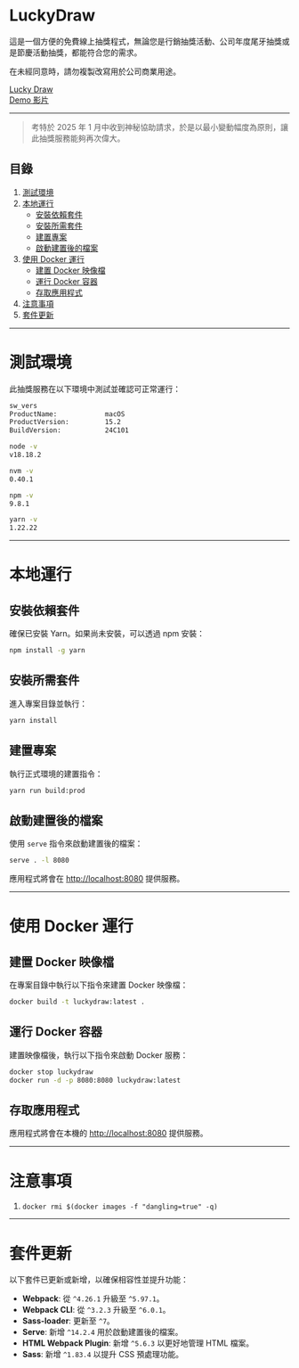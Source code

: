 # LuckyDraw

這是一個方便的免費線上抽獎程式，無論您是行銷抽獎活動、公司年度尾牙抽獎或是節慶活動抽獎，都能符合您的需求。

在未經同意時，請勿複製改寫用於公司商業用途。

[Lucky Draw](https://apan1121.github.io/luckydraw/)  
[Demo 影片](https://www.youtube.com/watch?v=Vp7fli021d8)

---
> 考特於 2025 年 1 月中收到神秘協助請求，於是以最小變動幅度為原則，讓此抽獎服務能夠再次偉大。

## 目錄
1. [測試環境](#測試環境)
2. [本地運行](#本地運行)
   - [安裝依賴套件](#安裝依賴套件)
   - [安裝所需套件](#安裝所需套件)
   - [建置專案](#建置專案)
   - [啟動建置後的檔案](#啟動建置後的檔案)
3. [使用 Docker 運行](#使用-docker-運行)
   - [建置 Docker 映像檔](#建置-docker-映像檔)
   - [運行 Docker 容器](#運行-docker-容器)
   - [存取應用程式](#存取應用程式)
4. [注意事項](#注意事項)
5. [套件更新](#套件更新)

---
# 測試環境
此抽獎服務在以下環境中測試並確認可正常運行：

```bash
sw_vers
ProductName:            macOS
ProductVersion:         15.2
BuildVersion:           24C101

node -v
v18.18.2

nvm -v
0.40.1

npm -v
9.8.1

yarn -v
1.22.22
```
---

# 本地運行

## 安裝依賴套件
確保已安裝 Yarn。如果尚未安裝，可以透過 npm 安裝：

```bash
npm install -g yarn
```

## 安裝所需套件
進入專案目錄並執行：

```bash
yarn install
```

## 建置專案
執行正式環境的建置指令：

```bash
yarn run build:prod
```

## 啟動建置後的檔案
使用 `serve` 指令來啟動建置後的檔案：

```bash
serve . -l 8080
```

應用程式將會在 [http://localhost:8080](http://localhost:8080) 提供服務。

---

# 使用 Docker 運行

## 建置 Docker 映像檔
在專案目錄中執行以下指令來建置 Docker 映像檔：

```bash
docker build -t luckydraw:latest .
```

## 運行 Docker 容器
建置映像檔後，執行以下指令來啟動 Docker 服務：

```bash
docker stop luckydraw
docker run -d -p 8080:8080 luckydraw:latest
```

## 存取應用程式
應用程式將會在本機的 [http://localhost:8080](http://localhost:8080) 提供服務。

---

# 注意事項
1. `docker rmi $(docker images -f "dangling=true" -q)`

---

# 套件更新

以下套件已更新或新增，以確保相容性並提升功能：

- **Webpack**: 從 `^4.26.1` 升級至 `^5.97.1`。
- **Webpack CLI**: 從 `^3.2.3` 升級至 `^6.0.1`。
- **Sass-loader**: 更新至 `^7`。
- **Serve**: 新增 `^14.2.4` 用於啟動建置後的檔案。
- **HTML Webpack Plugin**: 新增 `^5.6.3` 以更好地管理 HTML 檔案。
- **Sass**: 新增 `^1.83.4` 以提升 CSS 預處理功能。